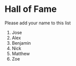 # Hall of Fame
Please add your name to this list

1. Jose
2. Alex
3. Benjamin
4. Nick
5. Matthew
6. Zoe

